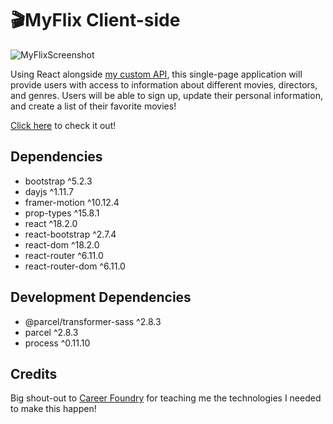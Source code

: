 # 🎬MyFlix Client-side
![MyFlixScreenshot](https://github.com/MajestysFiend/myFlix-Client-side/assets/94727522/68f284b0-469b-48e3-a774-6b3df0ab6832)



Using React alongside [my custom API](https://github.com/MajestysFiend/myFlix-API), this 
single-page application will provide users with access to information about different movies, 
directors, and genres. Users will be able to sign up, update their personal information, and 
create a list of their favorite movies!

[Click here](https://myflixreactapp.netlify.app/) to check it out!

## Dependencies
- bootstrap ^5.2.3
- dayjs ^1.11.7
- framer-motion ^10.12.4
- prop-types ^15.8.1
- react ^18.2.0
- react-bootstrap ^2.7.4
- react-dom ^18.2.0
- react-router ^6.11.0
- react-router-dom ^6.11.0

## Development Dependencies

- @parcel/transformer-sass ^2.8.3
- parcel ^2.8.3
- process ^0.11.10

## Credits

Big shout-out to [Career Foundry](https://careerfoundry.com/) for teaching me the technologies I needed to make this happen!
